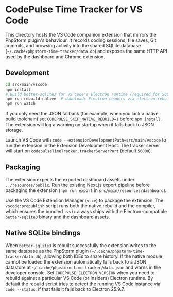 # CodePulse Time Tracker for VS Code

This directory hosts the VS Code companion extension that mirrors the PhpStorm
plugin's behaviour. It records coding sessions, file saves, Git commits, and
browsing activity into the shared SQLite database (`~/.cache/phpstorm-time-tracker/data.db`)
and exposes the same HTTP API used by the dashboard and Chrome extension.

## Development

```bash
cd src/main/vscode
npm install
# Build better-sqlite3 for VS Code's Electron runtime (required for SQLite)
npm run rebuild-native  # downloads Electron headers via electron-rebuild
npm run watch
```

If you only need the JSON fallback (for example, when you lack a native build
toolchain) set `CODEPULSE_SKIP_NATIVE_REBUILD=1` before `npm install`. The
extension will log a warning on startup when it falls back to JSON storage.

Launch VS Code with `code --extensionDevelopmentPath=src/main/vscode` to run the
extension in the Extension Development Host. The tracker server will start on
`codepulseTimeTracker.trackerServerPort` (default `56000`).

## Packaging

The extension expects the exported dashboard assets under
`../resources/public`. Run the existing Next.js export pipeline before packaging
the extension (`npm run export` in `src/main/resources/dashboard`).

Use the VS Code Extension Manager (`vsce`) to package the extension. The
`vscode:prepublish` script runs both the native rebuild and the compiler, which
ensures the bundled `.vsix` always ships with the Electron-compatible
`better-sqlite3` binary and the dashboard assets.

## Native SQLite bindings

When `better-sqlite3` is rebuilt successfully the extension writes to the same
database as the PhpStorm plugin (`~/.cache/phpstorm-time-tracker/data.db`),
allowing both IDEs to share history. If the native module cannot be loaded the
extension automatically falls back to a JSON datastore at
`~/.cache/phpstorm-time-tracker/data.json` and warns in the developer console.
Set `CODEPULSE_ELECTRON_VERSION` when you need to rebuild against a particular
VS Code (or Insiders) Electron runtime. By default the rebuild script tries to detect
the running VS Code instance via `code --status`; if that fails it falls back to Electron 25.9.7.
